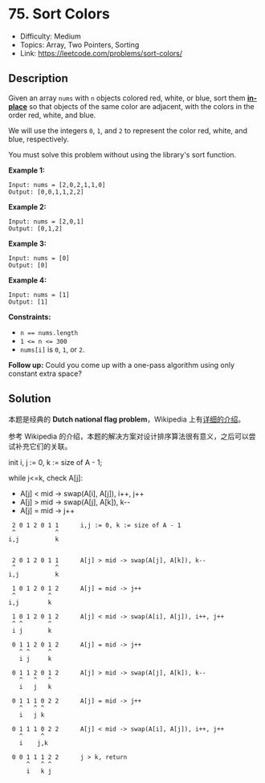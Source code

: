 # 75. Sort Colors

- Difficulty: Medium
- Topics: Array, Two Pointers, Sorting
- Link: https://leetcode.com/problems/sort-colors/

## Description

Given an array `nums` with `n` objects colored red, white, or blue, sort them **[in-place](https://en.wikipedia.org/wiki/In-place_algorithm)** so that objects of the same color are adjacent, with the colors in the order red, white, and blue.

We will use the integers `0`, `1`, and `2` to represent the color red, white, and blue, respectively.

You must solve this problem without using the library's sort function.

**Example 1:**

```
Input: nums = [2,0,2,1,1,0]
Output: [0,0,1,1,2,2]
```

**Example 2:**

```
Input: nums = [2,0,1]
Output: [0,1,2]
```

**Example 3:**

```
Input: nums = [0]
Output: [0]
```

**Example 4:**

```
Input: nums = [1]
Output: [1]
```

**Constraints:**

- `n == nums.length`
- `1 <= n <= 300`
- `nums[i]` is `0`, `1`, or `2`.

**Follow up:** Could you come up with a one-pass algorithm using only constant extra space?

## Solution

本题是经典的 **Dutch national flag problem**，Wikipedia 上有[详细的介绍](https://en.wikipedia.org/wiki/Dutch_national_flag_problem)。

参考 Wikipedia 的介绍，本题的解决方案对设计排序算法很有意义，之后可以尝试补充它们的关联。

init i, j := 0, k := size of A - 1;

while j<=k, check A[j]:

- A[j] < mid -> swap(A[i], A[j]), i++, j++
- A[j] > mid -> swap(A[j], A[k]), k--
- A[j] = mid -> j++

```shell
 2 0 1 2 0 1 1      i,j := 0, k := size of A - 1
 ^           ^
i,j          k


 2 0 1 2 0 1 1      A[j] > mid -> swap(A[j], A[k]), k--
 ^           ^
i,j          k

 1 0 1 2 0 1 2      A[j] = mid -> j++
 ^         ^
i,j        k

 1 0 1 2 0 1 2      A[j] < mid -> swap(A[i], A[j]), i++, j++
 ^ ^       ^
 i j       k

 0 1 1 2 0 1 2      A[j] = mid -> j++
   ^ ^     ^
   i j     k

 0 1 1 2 0 1 2      A[j] > mid -> swap(A[j], A[k]), k--
   ^   ^   ^
   i   j   k

 0 1 1 1 0 2 2      A[j] = mid -> j++
   ^   ^ ^
   i   j k

 0 1 1 1 0 2 2      A[j] < mid -> swap(A[i], A[j]), i++, j++
   ^     ^
   i    j,k

 0 0 1 1 1 2 2      j > k, return
     ^   ^ ^
     i   k j
```

